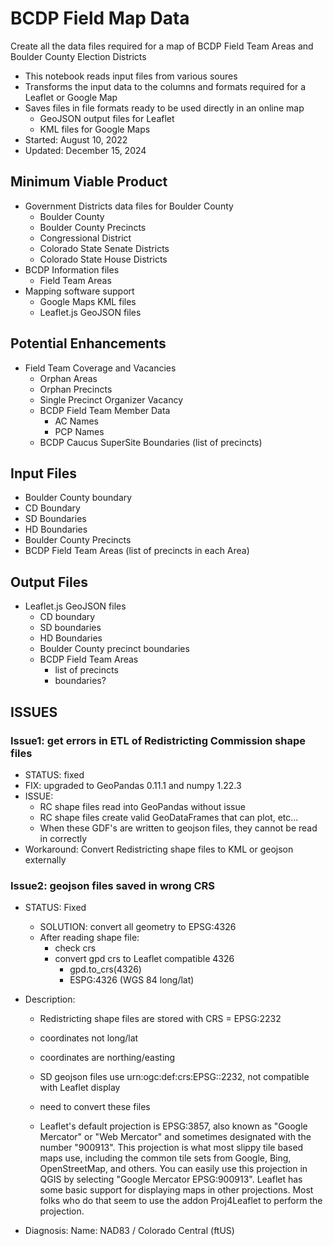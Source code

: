 # BCDP Field Map Data

Create all the data files required for a map of BCDP Field Team Areas and Boulder County Election Districts

- This notebook reads input files from various soures
- Transforms the input data to the columns and formats required for a Leaflet or Google Map
- Saves files in file formats ready to be used directly in an online map
  - GeoJSON output files for Leaflet
  - KML files for Google Maps
- Started: August 10, 2022
- Updated: December 15, 2024

## Minimum Viable Product

- Government Districts data files for Boulder County
  - Boulder County
  - Boulder County Precincts
  - Congressional District
  - Colorado State Senate Districts
  - Colorado State House Districts
- BCDP Information files
  - Field Team Areas
- Mapping software support
  - Google Maps KML files
  - Leaflet.js GeoJSON files

## Potential Enhancements

- Field Team Coverage and Vacancies
  - Orphan Areas
  - Orphan Precincts
  - Single Precinct Organizer Vacancy
  - BCDP Field Team Member Data
    - AC Names
    - PCP Names
  - BCDP Caucus SuperSite Boundaries (list of precincts)

## Input Files

- Boulder County boundary
- CD Boundary
- SD Boundaries
- HD Boundaries
- Boulder County Precincts
- BCDP Field Team Areas (list of precincts in each Area)

## Output Files

- Leaflet.js GeoJSON files
  - CD boundary
  - SD boundaries
  - HD Boundaries
  - Boulder County precinct boundaries
  - BCDP Field Team Areas
    - list of precincts
    - boundaries?

## ISSUES

### Issue1: get errors in ETL of Redistricting Commission shape files

- STATUS: fixed
- FIX: upgraded to GeoPandas 0.11.1 and numpy 1.22.3
- ISSUE:
  - RC shape files read into GeoPandas without issue
  - RC shape files create valid GeoDataFrames that can plot, etc...
  - When these GDF's are written to geojson files, they cannot be read in correctly
- Workaround: Convert Redistricting shape files to KML or geojson externally

### Issue2: geojson files saved in wrong CRS

- STATUS: Fixed

  - SOLUTION: convert all geometry to EPSG:4326
  - After reading shape file:
    - check crs
    - convert gpd crs to Leaflet compatible 4326
      - gpd.to_crs(4326)
      - ESPG:4326 (WGS 84 long/lat)

- Description:

  - Redistricting shape files are stored with CRS = EPSG:2232
  - coordinates not long/lat
  - coordinates are northing/easting

  - SD geojson files use urn:ogc:def:crs:EPSG::2232, not compatible with Leaflet display
  - need to convert these files
  - Leaflet's default projection is EPSG:3857, also known as "Google Mercator" or "Web Mercator" and sometimes designated with the number "900913". This projection is what most slippy tile based maps use, including the common tile sets from Google, Bing, OpenStreetMap, and others. You can easily use this projection in QGIS by selecting "Google Mercator EPSG:900913". Leaflet has some basic support for displaying maps in other projections. Most folks who do that seem to use the addon Proj4Leaflet to perform the projection.

- Diagnosis:
  <Derived Projected CRS: EPSG:2232>
  Name: NAD83 / Colorado Central (ftUS)
